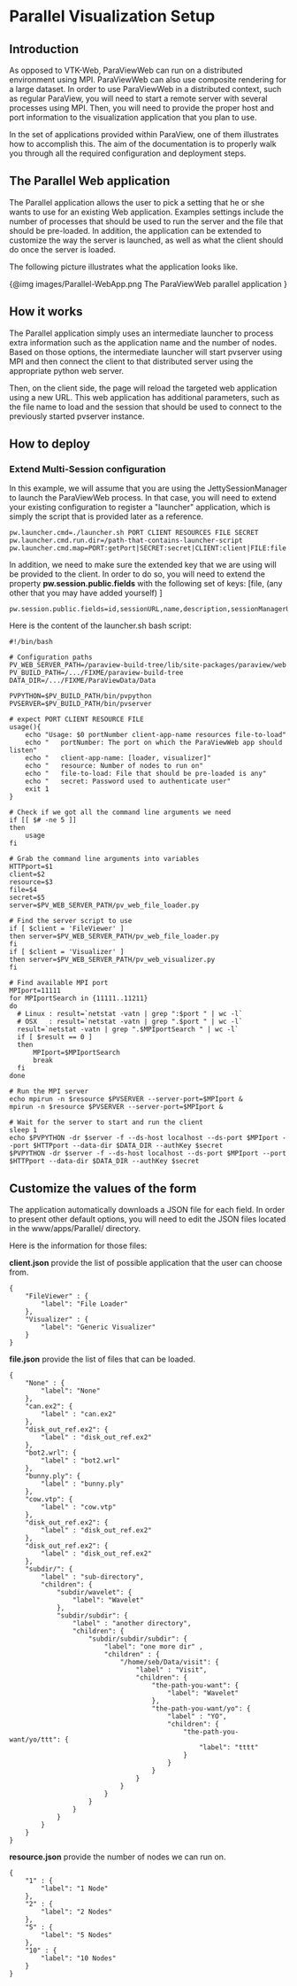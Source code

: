 # Parallel Visualization Setup

## Introduction

As opposed to VTK-Web, ParaViewWeb can run on a distributed environment using MPI.
ParaViewWeb can also use composite rendering for a large dataset.
In order to use ParaViewWeb in a distributed context, such as regular ParaView,
you will need to start a remote server with several processes using MPI.
Then, you will need to provide the proper host and port information to the
visualization application that you plan to use.

In the set of applications provided within ParaView, one of them illustrates
how to accomplish this. The aim of the documentation is to properly walk you
through all the required configuration and deployment steps.

## The Parallel Web application

The Parallel application allows the user to pick a setting that he or she wants to use
for an existing Web application.
Examples settings include the number of processes that should be used to run
the server and the file that should be pre-loaded.
In addition, the application can be extended to customize the way the server is launched, as well as
what the client should do once the server is loaded.

The following picture illustrates what the application looks like.

{@img images/Parallel-WebApp.png The ParaViewWeb parallel application }

## How it works

The Parallel application simply uses an intermediate launcher to process
extra information such as the application name and the number of nodes.
Based on those options, the intermediate launcher will start pvserver using
MPI and then connect the client to that distributed server using the appropriate
python web server.

Then, on the client side, the page will reload the targeted web application using a new URL. This web application has additional parameters, such as the file name to load and the session that should be used to connect to the previously started pvserver instance.

## How to deploy

### Extend Multi-Session configuration

In this example, we will assume that you are using the JettySessionManager
to launch the ParaViewWeb process.
In that case, you will need to extend your existing configuration to register
a "launcher" application, which is simply the script that is provided later as a reference.

    pw.launcher.cmd=./launcher.sh PORT CLIENT RESOURCES FILE SECRET
    pw.launcher.cmd.run.dir=/path-that-contains-launcher-script
    pw.launcher.cmd.map=PORT:getPort|SECRET:secret|CLIENT:client|FILE:file|RESOURCES:resources

In addition, we need to make sure the extended key that we are using will be provided to
the client. In order to do so, you will need to extend the property __pw.session.public.fields__ with the following set of keys: [file, (any other that you may have added yourself) ]

    pw.session.public.fields=id,sessionURL,name,description,sessionManagerURL,application,idleTimeout,startTime,secret,file

Here is the content of the launcher.sh bash script:

    #!/bin/bash

    # Configuration paths
    PV_WEB_SERVER_PATH=/paraview-build-tree/lib/site-packages/paraview/web
    PV_BUILD_PATH=/.../FIXME/paraview-build-tree
    DATA_DIR=/.../FIXME/ParaViewData/Data

    PVPYTHON=$PV_BUILD_PATH/bin/pvpython
    PVSERVER=$PV_BUILD_PATH/bin/pvserver

    # expect PORT CLIENT RESOURCE FILE
    usage(){
        echo "Usage: $0 portNumber client-app-name resources file-to-load"
        echo "   portNumber: The port on which the ParaViewWeb app should listen"
        echo "   client-app-name: [loader, visualizer]"
        echo "   resource: Number of nodes to run on"
        echo "   file-to-load: File that should be pre-loaded is any"
        echo "   secret: Password used to authenticate user"
        exit 1
    }

    # Check if we got all the command line arguments we need
    if [[ $# -ne 5 ]]
    then
        usage
    fi

    # Grab the command line arguments into variables
    HTTPport=$1
    client=$2
    resource=$3
    file=$4
    secret=$5
    server=$PV_WEB_SERVER_PATH/pv_web_file_loader.py

    # Find the server script to use
    if [ $client = 'FileViewer' ]
    then server=$PV_WEB_SERVER_PATH/pv_web_file_loader.py
    fi
    if [ $client = 'Visualizer' ]
    then server=$PV_WEB_SERVER_PATH/pv_web_visualizer.py
    fi

    # Find available MPI port
    MPIport=11111
    for MPIportSearch in {11111..11211}
    do
      # Linux : result=`netstat -vatn | grep ":$port " | wc -l`
      # OSX   : result=`netstat -vatn | grep ".$port " | wc -l`
      result=`netstat -vatn | grep ".$MPIportSearch " | wc -l`
      if [ $result == 0 ]
      then
          MPIport=$MPIportSearch
          break
      fi
    done

    # Run the MPI server
    echo mpirun -n $resource $PVSERVER --server-port=$MPIport &
    mpirun -n $resource $PVSERVER --server-port=$MPIport &

    # Wait for the server to start and run the client
    sleep 1
    echo $PVPYTHON -dr $server -f --ds-host localhost --ds-port $MPIport --port $HTTPport --data-dir $DATA_DIR --authKey $secret
    $PVPYTHON -dr $server -f --ds-host localhost --ds-port $MPIport --port $HTTPport --data-dir $DATA_DIR --authKey $secret

## Customize the values of the form

The application automatically downloads a JSON file for each field.
In order to present other default options, you will need to edit
the JSON files located in the www/apps/Parallel/ directory.

Here is the information for those files:

__client.json__ provide the list of possible application that the user can choose from.

    {
        "FileViewer" : {
            "label": "File Loader"
        },
        "Visualizer" : {
            "label": "Generic Visualizer"
        }
    }

__file.json__ provide the list of files that can be loaded.

    {
        "None" : {
            "label": "None"
        },
        "can.ex2": {
            "label" : "can.ex2"
        },
        "disk_out_ref.ex2": {
            "label" : "disk_out_ref.ex2"
        },
        "bot2.wrl": {
            "label" : "bot2.wrl"
        },
        "bunny.ply": {
            "label" : "bunny.ply"
        },
        "cow.vtp": {
            "label" : "cow.vtp"
        },
        "disk_out_ref.ex2": {
            "label" : "disk_out_ref.ex2"
        },
        "disk_out_ref.ex2": {
            "label" : "disk_out_ref.ex2"
        },
        "subdir/": {
            "label" : "sub-directory",
            "children": {
                "subdir/wavelet": {
                    "label": "Wavelet"
                },
                "subdir/subdir": {
                    "label" : "another directory",
                    "children": {
                        "subdir/subdir/subdir": {
                            "label": "one more dir" ,
                            "children" : {
                                "/home/seb/Data/visit": {
                                    "label" : "Visit",
                                    "children": {
                                        "the-path-you-want": {
                                            "label": "Wavelet"
                                        },
                                        "the-path-you-want/yo": {
                                            "label" : "YO",
                                            "children": {
                                                "the-path-you-want/yo/ttt": {
                                                    "label": "tttt"
                                                }
                                            }
                                        }
                                    }
                                }
                            }
                        }
                    }
                }
            }
        }
    }

__resource.json__ provide the number of nodes we can run on.

    {
        "1" : {
            "label": "1 Node"
        },
        "2" : {
            "label": "2 Nodes"
        },
        "5" : {
            "label": "5 Nodes"
        },
        "10" : {
            "label": "10 Nodes"
        }
    }